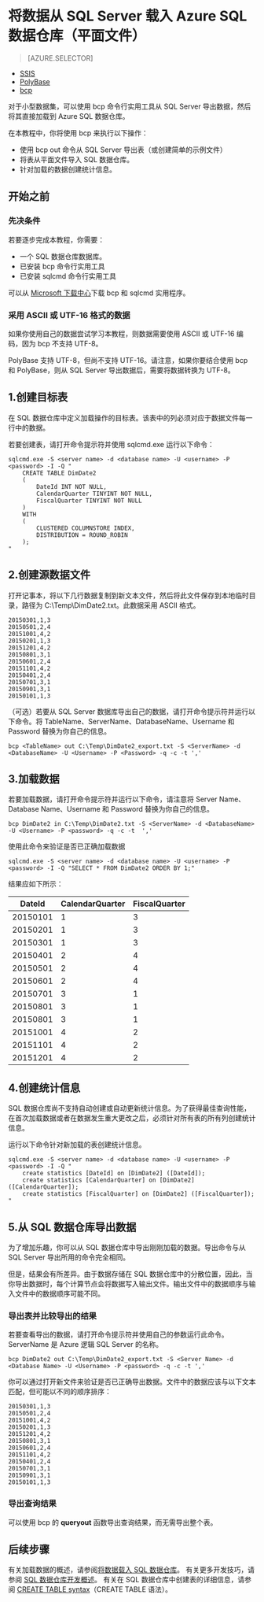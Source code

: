 <!-- Temp remove statistics and table overview -->
<properties
   pageTitle="将数据从 SQL Server 载入 Azure SQL 数据仓库 (bcp) | Azure"
   description="对于少量的数据，可以使用 bcp 将数据从 SQL Server 导出到平面文件，然后将数据直接导入 Azure SQL 数据仓库。"
   services="sql-data-warehouse"
   documentationCenter="NA"
   authors="lodipalm"
   manager="barbkess"
   editor=""/>

<tags
   ms.service="sql-data-warehouse"
   ms.devlang="NA"
   ms.topic="get-started-article"
   ms.tgt_pltfrm="NA"
   ms.workload="data-services"
   ms.date="06/30/2016"
   wacn.date="08/08/2016"
   ms.author="lodipalm;barbkess;sonyama"/>


# 将数据从 SQL Server 载入 Azure SQL 数据仓库（平面文件）

> [AZURE.SELECTOR]
- [SSIS](/documentation/articles/sql-data-warehouse-load-from-sql-server-with-integration-services/)
- [PolyBase](/documentation/articles/sql-data-warehouse-load-from-sql-server-with-polybase/)
- [bcp](/documentation/articles/sql-data-warehouse-load-from-sql-server-with-bcp/)

对于小型数据集，可以使用 bcp 命令行实用工具从 SQL Server 导出数据，然后将其直接加载到 Azure SQL 数据仓库。

在本教程中，你将使用 bcp 来执行以下操作：

- 使用 bcp out 命令从 SQL Server 导出表（或创建简单的示例文件）
- 将表从平面文件导入 SQL 数据仓库。
- 针对加载的数据创建统计信息。



## 开始之前

### 先决条件

若要逐步完成本教程，你需要：

- 一个 SQL 数据仓库数据库。
- 已安装 bcp 命令行实用工具
- 已安装 sqlcmd 命令行实用工具

可以从 [Microsoft 下载中心][]下载 bcp 和 sqlcmd 实用程序。

### 采用 ASCII 或 UTF-16 格式的数据

如果你使用自己的数据尝试学习本教程，则数据需要使用 ASCII 或 UTF-16 编码，因为 bcp 不支持 UTF-8。

PolyBase 支持 UTF-8，但尚不支持 UTF-16。请注意，如果你要结合使用 bcp 和 PolyBase，则从 SQL Server 导出数据后，需要将数据转换为 UTF-8。


## 1\.创建目标表

在 SQL 数据仓库中定义加载操作的目标表。该表中的列必须对应于数据文件每一行中的数据。

若要创建表，请打开命令提示符并使用 sqlcmd.exe 运行以下命令：



	sqlcmd.exe -S <server name> -d <database name> -U <username> -P <password> -I -Q "
	    CREATE TABLE DimDate2
	    (
	        DateId INT NOT NULL,
	        CalendarQuarter TINYINT NOT NULL,
	        FiscalQuarter TINYINT NOT NULL
	    )
	    WITH
	    (
	        CLUSTERED COLUMNSTORE INDEX,
	        DISTRIBUTION = ROUND_ROBIN
	    );
	"



## 2\.创建源数据文件

打开记事本，将以下几行数据复制到新文本文件，然后将此文件保存到本地临时目录，路径为 C:\Temp\DimDate2.txt。此数据采用 ASCII 格式。


	20150301,1,3
	20150501,2,4
	20151001,4,2
	20150201,1,3
	20151201,4,2
	20150801,3,1
	20150601,2,4
	20151101,4,2
	20150401,2,4
	20150701,3,1
	20150901,3,1
	20150101,1,3


（可选）若要从 SQL Server 数据库导出自己的数据，请打开命令提示符并运行以下命令。将 TableName、ServerName、DatabaseName、Username 和 Password 替换为你自己的信息。


	bcp <TableName> out C:\Temp\DimDate2_export.txt -S <ServerName> -d <DatabaseName> -U <Username> -P <Password> -q -c -t ','




## 3\.加载数据
若要加载数据，请打开命令提示符并运行以下命令，请注意将 Server Name、Database Name、Username 和 Password 替换为你自己的信息。


	bcp DimDate2 in C:\Temp\DimDate2.txt -S <ServerName> -d <DatabaseName> -U <Username> -P <password> -q -c -t  ','


使用此命令来验证是否已正确加载数据


	sqlcmd.exe -S <server name> -d <database name> -U <username> -P <password> -I -Q "SELECT * FROM DimDate2 ORDER BY 1;"


结果应如下所示：

DateId |CalendarQuarter |FiscalQuarter
----------- |--------------- |-------------
20150101 |1 |3
20150201 |1 |3
20150301 |1 |3
20150401 |2 |4
20150501 |2 |4
20150601 |2 |4
20150701 |3 |1
20150801 |3 |1
20150801 |3 |1
20151001 |4 |2
20151101 |4 |2
20151201 |4 |2

## 4\.创建统计信息

SQL 数据仓库尚不支持自动创建或自动更新统计信息。为了获得最佳查询性能，在首次加载数据或者在数据发生重大更改之后，必须针对所有表的所有列创建统计信息。<!-- 有关统计信息的详细说明，请参阅 [Statistics][]（统计信息）。-->

运行以下命令针对新加载的表创建统计信息。


	sqlcmd.exe -S <server name> -d <database name> -U <username> -P <password> -I -Q "
	    create statistics [DateId] on [DimDate2] ([DateId]);
	    create statistics [CalendarQuarter] on [DimDate2] ([CalendarQuarter]);
	    create statistics [FiscalQuarter] on [DimDate2] ([FiscalQuarter]);
	"


## 5\.从 SQL 数据仓库导出数据
为了增加乐趣，你可以从 SQL 数据仓库中导出刚刚加载的数据。导出命令与从 SQL Server 导出所用的命令完全相同。

但是，结果会有所差异。由于数据存储在 SQL 数据仓库中的分散位置，因此，当你导出数据时，每个计算节点会将数据写入输出文件。输出文件中的数据顺序与输入文件中的数据顺序可能不同。

### 导出表并比较导出的结果

若要查看导出的数据，请打开命令提示符并使用自己的参数运行此命令。ServerName 是 Azure 逻辑 SQL Server 的名称。


	bcp DimDate2 out C:\Temp\DimDate2_export.txt -S <Server Name> -d <Database Name> -U <Username> -P <password> -q -c -t ','

你可以通过打开新文件来验证是否已正确导出数据。文件中的数据应该与以下文本匹配，但可能以不同的顺序排序：


	20150301,1,3
	20150501,2,4
	20151001,4,2
	20150201,1,3
	20151201,4,2
	20150801,3,1
	20150601,2,4
	20151101,4,2
	20150401,2,4
	20150701,3,1
	20150901,3,1
	20150101,1,3


### 导出查询结果

可以使用 bcp 的 **queryout** 函数导出查询结果，而无需导出整个表。

## 后续步骤
有关加载数据的概述，请参阅[将数据载入 SQL 数据仓库][]。
有关更多开发技巧，请参阅 [SQL 数据仓库开发概述][]。
有关在 SQL 数据仓库中创建表的详细信息，请参阅 <!-- [Table Overview][]（表概述）或 --> [CREATE TABLE syntax][]（CREATE TABLE 语法）。

<!--Image references-->

<!--Article references-->

[将数据载入 SQL 数据仓库]: /documentation/articles/sql-data-warehouse-overview-load/
[SQL 数据仓库开发概述]: /documentation/articles/sql-data-warehouse-overview-develop/
[Table Overview]: /documentation/articles/sql-data-warehouse-tables-overview/
[Statistics]: /documentation/articles/sql-data-warehouse-tables-statistics/

<!--MSDN references-->
[bcp]: https://msdn.microsoft.com/zh-cn/library/ms162802.aspx
[CREATE TABLE syntax]: https://msdn.microsoft.com/zh-cn/library/mt203953.aspx

<!--Other Web references-->
[Microsoft 下载中心]: https://www.microsoft.com/download/details.aspx?id=36433

<!---HONumber=Mooncake_0801_2016-->